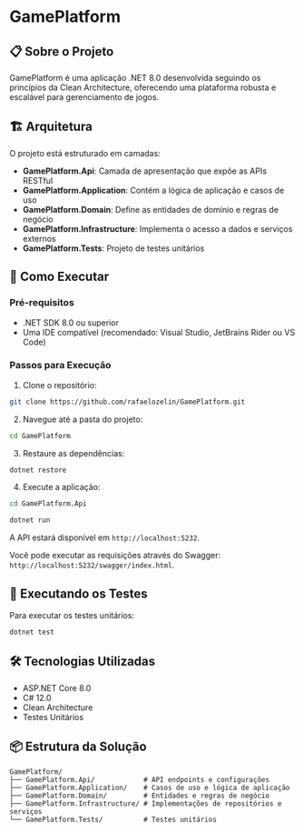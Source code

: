 # GamePlatform

## 📋 Sobre o Projeto
GamePlatform é uma aplicação .NET 8.0 desenvolvida seguindo os princípios da Clean Architecture, oferecendo uma plataforma robusta e escalável para gerenciamento de jogos.

## 🏗️ Arquitetura

O projeto está estruturado em camadas:

- **GamePlatform.Api**: Camada de apresentação que expõe as APIs RESTful
- **GamePlatform.Application**: Contém a lógica de aplicação e casos de uso
- **GamePlatform.Domain**: Define as entidades de domínio e regras de negócio
- **GamePlatform.Infrastructure**: Implementa o acesso a dados e serviços externos
- **GamePlatform.Tests**: Projeto de testes unitários

## 🚀 Como Executar

### Pré-requisitos
- .NET SDK 8.0 ou superior
- Uma IDE compatível (recomendado: Visual Studio, JetBrains Rider ou VS Code)

### Passos para Execução

1. Clone o repositório:

```bash
git clone https://github.com/rafaelozelin/GamePlatform.git
```

2. Navegue até a pasta do projeto:
```bash
cd GamePlatform
``` 

3. Restaure as dependências:
```bash
dotnet restore
``` 

4. Execute a aplicação:
```bash
cd GamePlatform.Api
``` 
```bash
dotnet run
``` 

A API estará disponível em `http://localhost:5232`.

Você pode executar as requisições através do Swagger: `http://localhost:5232/swagger/index.html`.

## 🧪 Executando os Testes

Para executar os testes unitários:
```bash
dotnet test
```

## 🛠️ Tecnologias Utilizadas

- ASP.NET Core 8.0
- C# 12.0
- Clean Architecture
- Testes Unitários

## 📦 Estrutura da Solução

```plaintext
GamePlatform/
├── GamePlatform.Api/            # API endpoints e configurações
├── GamePlatform.Application/    # Casos de uso e lógica de aplicação
├── GamePlatform.Domain/         # Entidades e regras de negócio
├── GamePlatform.Infrastructure/ # Implementações de repositórios e serviços
└── GamePlatform.Tests/          # Testes unitários
```